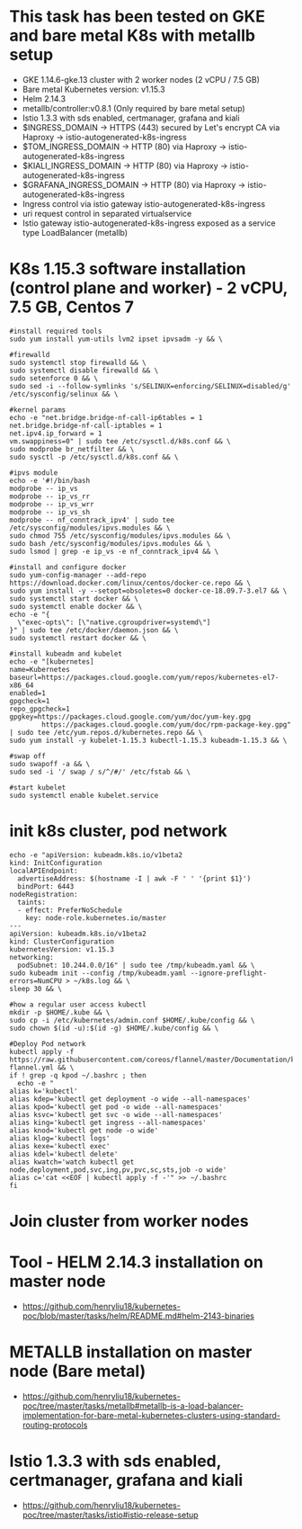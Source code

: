 # This task has been tested on GKE and bare metal K8s with metallb setup
* GKE 1.14.6-gke.13 cluster with 2 worker nodes (2 vCPU / 7.5 GB)
* Bare metal Kubernetes version: v1.15.3
* Helm 2.14.3
* metallb/controller:v0.8.1 (Only required by bare metal setup)
* Istio 1.3.3 with sds enabled, certmanager, grafana and kiali
* $INGRESS_DOMAIN -> HTTPS (443) secured by Let's encrypt CA via Haproxy -> istio-autogenerated-k8s-ingress
* $TOM_INGRESS_DOMAIN -> HTTP (80) via Haproxy -> istio-autogenerated-k8s-ingress
* $KIALI_INGRESS_DOMAIN -> HTTP (80) via Haproxy -> istio-autogenerated-k8s-ingress
* $GRAFANA_INGRESS_DOMAIN -> HTTP (80) via Haproxy -> istio-autogenerated-k8s-ingress
* Ingress control via istio gateway istio-autogenerated-k8s-ingress
* uri request control in separated virtualservice
* Istio gateway istio-autogenerated-k8s-ingress exposed as a service type LoadBalancer (metallb)

# K8s 1.15.3 software installation (control plane and worker) - 2 vCPU, 7.5 GB, Centos 7
```
#install required tools
sudo yum install yum-utils lvm2 ipset ipvsadm -y && \

#firewalld
sudo systemctl stop firewalld && \
sudo systemctl disable firewalld && \
sudo setenforce 0 && \
sudo sed -i --follow-symlinks 's/SELINUX=enforcing/SELINUX=disabled/g' /etc/sysconfig/selinux && \

#kernel params
echo -e "net.bridge.bridge-nf-call-ip6tables = 1
net.bridge.bridge-nf-call-iptables = 1
net.ipv4.ip_forward = 1
vm.swappiness=0" | sudo tee /etc/sysctl.d/k8s.conf && \
sudo modprobe br_netfilter && \
sudo sysctl -p /etc/sysctl.d/k8s.conf && \

#ipvs module
echo -e '#!/bin/bash
modprobe -- ip_vs
modprobe -- ip_vs_rr
modprobe -- ip_vs_wrr
modprobe -- ip_vs_sh
modprobe -- nf_conntrack_ipv4' | sudo tee /etc/sysconfig/modules/ipvs.modules && \
sudo chmod 755 /etc/sysconfig/modules/ipvs.modules && \
sudo bash /etc/sysconfig/modules/ipvs.modules && \
sudo lsmod | grep -e ip_vs -e nf_conntrack_ipv4 && \

#install and configure docker
sudo yum-config-manager --add-repo https://download.docker.com/linux/centos/docker-ce.repo && \
sudo yum install -y --setopt=obsoletes=0 docker-ce-18.09.7-3.el7 && \
sudo systemctl start docker && \
sudo systemctl enable docker && \
echo -e "{
  \"exec-opts\": [\"native.cgroupdriver=systemd\"]
}" | sudo tee /etc/docker/daemon.json && \
sudo systemctl restart docker && \

#install kubeadm and kubelet
echo -e "[kubernetes]
name=Kubernetes
baseurl=https://packages.cloud.google.com/yum/repos/kubernetes-el7-x86_64
enabled=1
gpgcheck=1
repo_gpgcheck=1
gpgkey=https://packages.cloud.google.com/yum/doc/yum-key.gpg
        https://packages.cloud.google.com/yum/doc/rpm-package-key.gpg" | sudo tee /etc/yum.repos.d/kubernetes.repo && \
sudo yum install -y kubelet-1.15.3 kubectl-1.15.3 kubeadm-1.15.3 && \

#swap off
sudo swapoff -a && \
sudo sed -i '/ swap / s/^/#/' /etc/fstab && \

#start kubelet
sudo systemctl enable kubelet.service
```

# init k8s cluster, pod network
```
echo -e "apiVersion: kubeadm.k8s.io/v1beta2
kind: InitConfiguration
localAPIEndpoint:
  advertiseAddress: $(hostname -I | awk -F ' ' '{print $1}')
  bindPort: 6443
nodeRegistration:
  taints:
  - effect: PreferNoSchedule
    key: node-role.kubernetes.io/master
---
apiVersion: kubeadm.k8s.io/v1beta2
kind: ClusterConfiguration
kubernetesVersion: v1.15.3
networking:
  podSubnet: 10.244.0.0/16" | sudo tee /tmp/kubeadm.yaml && \
sudo kubeadm init --config /tmp/kubeadm.yaml --ignore-preflight-errors=NumCPU > ~/k8s.log && \
sleep 30 && \

#how a regular user access kubectl
mkdir -p $HOME/.kube && \
sudo cp -i /etc/kubernetes/admin.conf $HOME/.kube/config && \
sudo chown $(id -u):$(id -g) $HOME/.kube/config && \

#Deploy Pod network
kubectl apply -f https://raw.githubusercontent.com/coreos/flannel/master/Documentation/kube-flannel.yml && \
if ! grep -q kpod ~/.bashrc ; then
  echo -e "
alias k='kubectl'
alias kdep='kubectl get deployment -o wide --all-namespaces'
alias kpod='kubectl get pod -o wide --all-namespaces'
alias ksvc='kubectl get svc -o wide --all-namespaces'
alias king='kubectl get ingress --all-namespaces'
alias knod='kubectl get node -o wide'
alias klog='kubectl logs'
alias kexe='kubectl exec'
alias kdel='kubectl delete'
alias kwatch='watch kubectl get node,deployment,pod,svc,ing,pv,pvc,sc,sts,job -o wide'
alias c='cat <<EOF | kubectl apply -f -'" >> ~/.bashrc
fi
```

# Join cluster from worker nodes

# Tool - HELM 2.14.3 installation on master node
* https://github.com/henryliu18/kubernetes-poc/blob/master/tasks/helm/README.md#helm-2143-binaries

# METALLB installation on master node (Bare metal)
* https://github.com/henryliu18/kubernetes-poc/tree/master/tasks/metallb#metallb-is-a-load-balancer-implementation-for-bare-metal-kubernetes-clusters-using-standard-routing-protocols

# Istio 1.3.3 with sds enabled, certmanager, grafana and kiali
* https://github.com/henryliu18/kubernetes-poc/tree/master/tasks/istio#istio-release-setup
